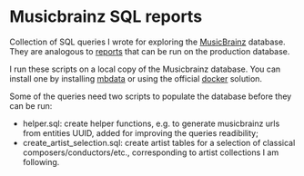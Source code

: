 Musicbrainz SQL reports
=======================

Collection of SQL queries I wrote for exploring the
[MusicBrainz](https://musicbrainz.org) database. They are analogous to
[reports](https://musicbrainz.org/reports) that can be run on the production
database.

I run these scripts on a local copy of the Musicbrainz database. You can install
one by installing [mbdata](https://pypi.org/project/mbdata/) or using the
official [docker](https://github.com/metabrainz/musicbrainz-docker/) solution.


Some of the queries need two scripts to populate the database before they can be
run:

 * helper.sql: create helper functions, e.g. to generate musicbrainz urls from
 entities UUID, added for improving the queries readibility;
 * create_artist_selection.sql: create artist tables for a selection of
 classical composers/conductors/etc., corresponding to artist collections I am
 following.
